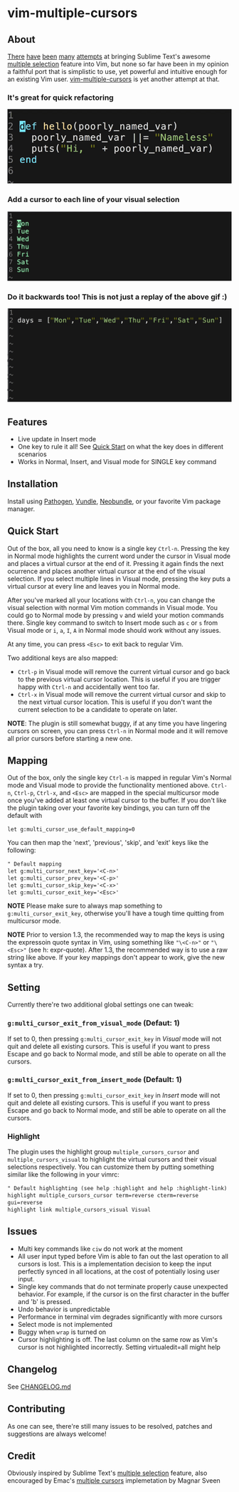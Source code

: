 # vim-multiple-cursors

## About
[There](https://github.com/paradigm/vim-multicursor) [have](https://github.com/felixr/vim-multiedit) [been](https://github.com/hlissner/vim-multiedit) [many](https://github.com/adinapoli/vim-markmultiple) [attempts](https://github.com/AndrewRadev/multichange.vim) at bringing Sublime Text's awesome [multiple selection][sublime-multiple-selection] feature into Vim, but none so far have been in my opinion a faithful port that is simplistic to use, yet powerful and intuitive enough for an existing Vim user. [vim-multiple-cursors] is yet another attempt at that.

### It's great for quick refactoring
![Example1](assets/example1.gif?raw=true)

### Add a cursor to each line of your visual selection
![Example2](assets/example2.gif?raw=true)

### Do it backwards too! This is not just a replay of the above gif :)
![Example3](assets/example3.gif?raw=true)

## Features
- Live update in Insert mode
- One key to rule it all! See [Quick Start](#quick-start) on what the key does in different scenarios
- Works in Normal, Insert, and Visual mode for SINGLE key command

## Installation
Install using [Pathogen], [Vundle], [Neobundle], or your favorite Vim package manager.

## Quick Start
Out of the box, all you need to know is a single key `Ctrl-n`. Pressing the key in Normal mode highlights the current word under the cursor in Visual mode and places a virtual cursor at the end of it. Pressing it again finds the next ocurrence and places another virtual cursor at the end of the visual selection. If you select multiple lines in Visual mode, pressing the key puts a virtual cursor at every line and leaves you in Normal mode.

After you've marked all your locations with `Ctrl-n`, you can change the visual selection with normal Vim motion commands in Visual mode. You could go to Normal mode by pressing `v` and wield your motion commands there. Single key command to switch to Insert mode such as `c` or `s` from Visual mode or `i`, `a`, `I`, `A` in Normal mode should work without any issues.

At any time, you can press `<Esc>` to exit back to regular Vim.

Two additional keys are also mapped:
- `Ctrl-p` in Visual mode will remove the current virtual cursor and go back to the previous virtual cursor location. This is useful if you are trigger happy with `Ctrl-n` and accidentally went too far.
- `Ctrl-x` in Visual mode will remove the current virtual cursor and skip to the next virtual cursor location. This is useful if you don't want the current selection to be a candidate to operate on later.

**NOTE**: The plugin is still somewhat buggy, if at any time you have lingering cursors on screen, you can press `Ctrl-n` in Normal mode and it will remove all prior cursors before starting a new one.

## Mapping
Out of the box, only the single key `Ctrl-n` is mapped in regular Vim's Normal mode and Visual mode to provide the functionality mentioned above. `Ctrl-n`, `Ctrl-p`, `Ctrl-x`, and `<Esc>` are mapped in the special multicursor mode once you've added at least one virtual cursor to the buffer. If you don't like the plugin taking over your favorite key bindings, you can turn off the default with
```
let g:multi_cursor_use_default_mapping=0
```

You can then map the 'next', 'previous', 'skip', and 'exit' keys like the following:
```
" Default mapping
let g:multi_cursor_next_key='<C-n>'
let g:multi_cursor_prev_key='<C-p>'
let g:multi_cursor_skip_key='<C-x>'
let g:multi_cursor_exit_key='<Esc>'
```

**NOTE** Please make sure to always map something to `g:multi_cursor_exit_key`, otherwise you'll have a tough time quitting from multicursor mode.

**NOTE** Prior to version 1.3, the recommended way to map the keys is using the expressoin quote syntax in Vim, using something like `"\<C-n>"` or `"\<Esc>"` (see h: expr-quote). After 1.3, the recommended way is to use a raw string like above. If your key mappings don't appear to work, give the new syntax a try.

## Setting
Currently there're two additional global settings one can tweak:
### ```g:multi_cursor_exit_from_visual_mode``` (Defaut: 1)

If set to 0, then pressing `g:multi_cursor_exit_key` in _Visual_ mode will not quit and delete all existing cursors. This is useful if you want to press Escape and go back to Normal mode, and still be able to operate on all the cursors.

### ```g:multi_cursor_exit_from_insert_mode``` (Default: 1)
If set to 0, then pressing `g:multi_cursor_exit_key` in _Insert_ mode will not quit and delete all existing cursors. This is useful if you want to press Escape and go back to Normal mode, and still be able to operate on all the cursors.

### Highlight
The plugin uses the highlight group `multiple_cursors_cursor` and `multiple_cursors_visual` to highlight the virtual cursors and their visual selections respectively. You can customize them by putting something similar like the following in your vimrc:

```
" Default highlighting (see help :highlight and help :highlight-link)
highlight multiple_cursors_cursor term=reverse cterm=reverse gui=reverse
highlight link multiple_cursors_visual Visual
```

## Issues
- Multi key commands like `ciw` do not work at the moment
- All user input typed before Vim is able to fan out the last operation to all cursors is lost. This is a implementation decision to keep the input perfectly synced in all locations, at the cost of potentially losing user input.
- Single key commands that do not terminate properly cause unexpected behavior. For example, if the cursor is on the first character in the buffer and 'b' is pressed.
- Undo behavior is unpredictable
- Performance in terminal vim degrades significantly with more cursors
- Select mode is not implemented
- Buggy when `wrap` is turned on
- Cursor highlighting is off. The last column on the same row as Vim's cursor is not highlighted incorrectly. Setting virtualedit=all might help

## Changelog
See [CHANGELOG.md](CHANGELOG.md)

## Contributing
As one can see, there're still many issues to be resolved, patches and suggestions are always welcome!

## Credit
Obviously inspired by Sublime Text's [multiple selection][sublime-multiple-selection] feature, also encouraged by Emac's [multiple cursors][emacs-multiple-cursors] implemetation by Magnar Sveen

[vim-multiple-cursors]:http://github.com/terryma/vim-multiple-cursors
[sublime-multiple-selection]:http://www.sublimetext.com/docs/2/multiple_selection_with_the_keyboard.html
[Pathogen]:http://github.com/tpope/vim-pathogen
[Vundle]:http://github.com/gmarik/vundle
[Neobundle]:http://github.com/Shougo/neobundle.vim
[emacs-multiple-cursors]:https://github.com/magnars/multiple-cursors.el
